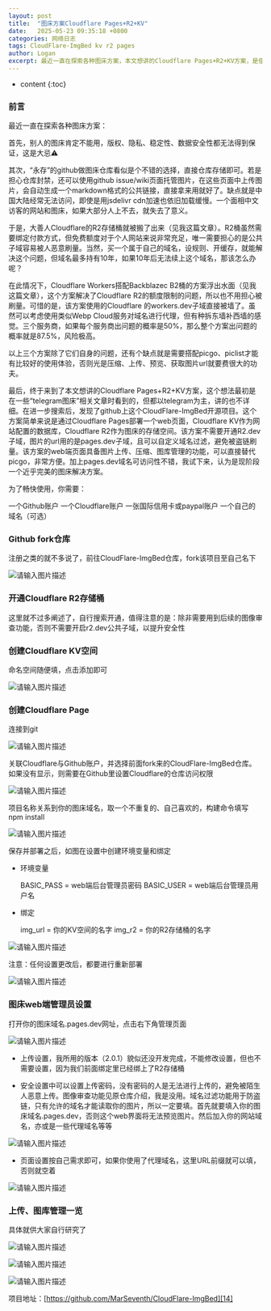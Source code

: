 ```yaml
---
layout: post
title:  "图床方案Cloudflare Pages+R2+KV"
date:   2025-05-23 09:35:18 +0800
categories: 网络日志
tags: CloudFlare-ImgBed kv r2 pages
author: Logan
excerpt: 最近一直在探索各种图床方案，本文想讲的Cloudflare Pages+R2+KV方案，是借助github上这个CloudFlare-ImgBed开源项目，部署在cloudflare pages上顺带也解决了存储筒和数据库的烦恼。
---
```


* content
{:toc}

### 前言 ###

最近一直在探索各种图床方案：

首先，别人的图床肯定不能用，版权、隐私、稳定性、数据安全性都无法得到保证，这是大忌⚠️

其次，“永存”的github做图床仓库看似是个不错的选择，直接仓库存储即可。若是担心仓库封禁，还可以使用github issue/wiki页面托管图片，在这些页面中上传图片，会自动生成一个markdown格式的公共链接，直接拿来用就好了。缺点就是中国大陆经常无法访问，即使是用jsdelivr cdn加速也依旧加载缓慢。一个面相中文访客的网站和图床，如果大部分人上不去，就失去了意义。

于是，大善人Cloudflare的R2存储桶就被搬了出来（见我这篇文章）。R2桶虽然需要绑定付款方式，但免费额度对于个人网站来说非常充足，唯一需要担心的是公共子域容易被人恶意刷量。当然，买一个属于自己的域名，设规则、开缓存，就能解决这个问题，但域名最多持有10年，如果10年后无法续上这个域名，那该怎么办呢？

在此情况下，Cloudflare Workers搭配Backblazec B2桶的方案浮出水面（见我这篇文章），这个方案解决了Cloudflare R2的额度限制的问题，所以也不用担心被刷量。可惜的是，该方案使用的Cloudflare 的workers.dev子域直接被墙了。虽然可以考虑使用类似Webp Cloud服务对域名进行代理，但有种拆东墙补西墙的感觉。三个服务商，如果每个服务商出问题的概率是50%，那么整个方案出问题的概率就是87.5%，风险极高。

以上三个方案除了它们自身的问题，还有个缺点就是需要搭配picgo、piclist才能有比较好的使用体验，否则光是压缩、上传、预览、获取图片url就要费很大的功夫。

最后，终于来到了本文想讲的Cloudflare Pages+R2+KV方案，这个想法最初是在一些“telegram图床”相关文章时看到的，但都以telegram为主，讲的也不详细。在进一步搜索后，发现了github上这个CloudFlare-ImgBed开源项目。这个方案简单来说是通过Cloudflare Pages部署一个web页面，Cloudflare KV作为网站配置的数据库，Cloudflare R2作为图床的存储空间。该方案不需要开通R2.dev子域，图片的url用的是pages.dev子域，且可以自定义域名过滤，避免被盗链刷量。该方案的web端页面具备图片上传、压缩、图库管理的功能，可以直接替代picgo，非常方便。加上pages.dev域名可访问性不错，我试下来，认为是现阶段一个近乎完美的图床解决方案。

为了畅快使用，你需要：

一个Github账户
一个Cloudflare账户
一张国际信用卡或paypal账户
一个自己的域名（可选）

### Github fork仓库 ###
注册之类的就不多说了，前往CloudFlare-ImgBed仓库，fork该项目至自己名下

![请输入图片描述][1]

### 开通Cloudflare R2存储桶 ###
这里就不过多阐述了，自行搜索开通，值得注意的是：除非需要用到后续的图像审查功能，否则不需要开启r2.dev公共子域，以提升安全性

### 创建Cloudflare KV空间 ###
命名空间随便填，点击添加即可

![请输入图片描述][2]

### 创建Cloudflare Page ###
连接到git

![请输入图片描述][3]

关联Cloudflare与Github账户，并选择前面fork来的CloudFlare-ImgBed仓库。如果没有显示，则需要在Github里设置Cloudflare的仓库访问权限

![请输入图片描述][4]

项目名称关系到你的图床域名，取一个不重复的、自己喜欢的，构建命令填写npm install

![请输入图片描述][5]

保存并部署之后，如图在设置中创建环境变量和绑定

 
 	
- 环境变量

    BASIC_PASS = web端后台管理员密码
    BASIC_USER = web端后台管理员用户名

- 绑定

    img_url = 你的KV空间的名字
    img_r2 = 你的R2存储桶的名字


![请输入图片描述][6]

注意：任何设置更改后，都要进行重新部署

![请输入图片描述][7]

### 图床web端管理员设置 ###
打开你的图床域名.pages.dev网址，点击右下角管理页面

![请输入图片描述][8]

* 上传设置，我所用的版本（2.0.1）貌似还没开发完成，不能修改设置，但也不需要设置，因为我们前面绑定里已经绑上了R2存储桶


* 安全设置中可以设置上传密码，没有密码的人是无法进行上传的，避免被陌生人恶意上传。图像审查功能见原仓库介绍，我是没用。域名过滤功能用于防盗链，只有允许的域名才能读取你的图片，所以一定要填。首先就要填入你的图床域名.pages.dev，否则这个web界面将无法预览图片。然后加入你的网站域名，亦或是一些代理域名等等

![请输入图片描述][9]

* 页面设置按自己需求即可，如果你使用了代理域名，这里URL前缀就可以填，否则就空着

![请输入图片描述][10]

### 上传、图库管理一览 ##

具体就供大家自行研究了

![请输入图片描述][11]

![请输入图片描述][12]

![请输入图片描述][13]

项目地址：[https://github.com/MarSeventh/CloudFlare-ImgBed][14]


  [1]: https://f80386d.webp.li/file/img-hub/1747954689326_image-20250318160256603.png
  [2]: https://f80386d.webp.li/file/img-hub/1747954690568_image-20250318163032310.webp
  [3]: https://f80386d.webp.li/file/img-hub/1747960058289_image-20250318160715963.webp
  [4]: https://f80386d.webp.li/file/img-hub/1747954694565_image-20250318160947328.png
  [5]: https://f80386d.webp.li/file/img-hub/1747954695090_image-20250318161301692.png
  [6]: https://f80386d.webp.li/file/img-hub/1747955391914_image-20250318162328437.jpg
  [7]: https://f80386d.webp.li/file/img-hub/1747954690790_image-20250318162806111.webp
  [8]: https://f80386d.webp.li/file/img-hub/1747955387107_image-20250318163301576.jpg
  [9]: https://f80386d.webp.li/file/img-hub/1747955389450_image-20250318163451868.jpg
  [10]: https://f80386d.webp.li/file/img-hub/1747955392031_image-20250318164221375.jpg
  [11]: https://f80386d.webp.li/file/img-hub/1747955390107_image-20250318165147887.jpg
  [12]: https://f80386d.webp.li/file/img-hub/1747955396677_image-20250318165136074.jpg
  [13]: https://f80386d.webp.li/file/img-hub/1747955393079_image-20250318165024849.jpg
  [14]: https://github.com/MarSeventh/CloudFlare-ImgBed